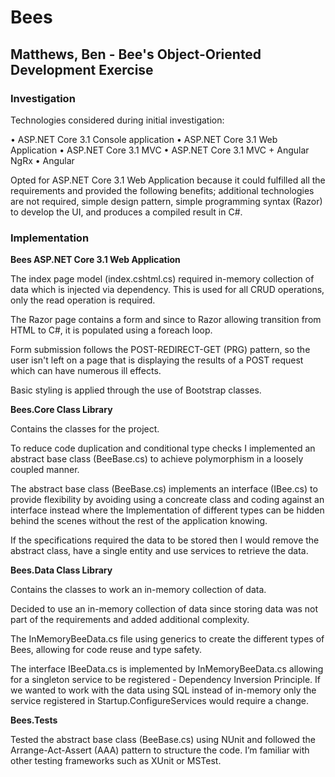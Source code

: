 # Bees
<h2><b>Matthews, Ben - Bee's Object-Oriented Development Exercise</b></h2>

<h3><b>Investigation</h3></b>
Technologies considered during initial investigation:

•	ASP.NET Core 3.1 Console application
•	ASP.NET Core 3.1 Web Application
•	ASP.NET Core 3.1 MVC
•	ASP.NET Core 3.1 MVC + Angular NgRx
•	Angular 

Opted for ASP.NET Core 3.1 Web Application because it could fulfilled all the requirements and provided the following benefits; additional technologies are not required, simple design pattern, simple programming syntax (Razor) to develop the UI, and produces a compiled result in C#. 

<h3><b>Implementation</b></h3>

<b>Bees ASP.NET Core 3.1 Web Application</b>

The index page model (index.cshtml.cs) required in-memory collection of data which is injected via dependency. This is used for all CRUD operations, only the read operation is required.

The Razor page contains a form and since to Razor allowing transition from HTML to C#, it is populated using a foreach loop.

Form submission follows the POST-REDIRECT-GET (PRG) pattern, so the user isn't left on a page that is displaying the results of a POST request which can have numerous ill effects.

Basic styling is applied through the use of Bootstrap classes.

<b>Bees.Core Class Library</b>

Contains the classes for the project. 

To reduce code duplication and conditional type checks I implemented an abstract base class (BeeBase.cs) to achieve polymorphism in a loosely coupled manner. 

The abstract base class (BeeBase.cs) implements an interface (IBee.cs) to provide flexibility by avoiding using a concreate class and coding against an interface instead where the Implementation of different types can be hidden behind the scenes without the rest of the application knowing. 

If the specifications required the data to be stored then I would remove the abstract class, have a single entity and use services to retrieve the data.

<b>Bees.Data Class Library</b>

Contains the classes to work an in-memory collection of data.

Decided to use an in-memory collection of data since storing data was not part of the requirements and added additional complexity.

The InMemoryBeeData.cs file using generics to create the different types of Bees, allowing for code reuse and type safety. 

The interface IBeeData.cs is implemented by InMemoryBeeData.cs allowing for a singleton service to be registered - Dependency Inversion Principle. If we wanted to work with the data using SQL instead of in-memory only the service registered in Startup.ConfigureServices would require a change.
 
<b>Bees.Tests</b>

Tested the abstract base class (BeeBase.cs) using NUnit and followed the Arrange-Act-Assert (AAA) pattern to structure the code. I’m familiar with other testing frameworks such as XUnit or MSTest.

